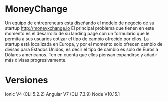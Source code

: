 # MoneyChange
Un equipo de entrepreneurs está diseñando el modelo de negocio de su startup http://moneyxchange.io El principal problema que tienen en este momento es el desarrollo de su landing page con un formulario que le permita a sus usuarios cotizar el tipo de cambio ofrecido por ellos. La startup está localizada en Europa, y por el momento solo ofrecen cambio de divisas para Estados Unidos, es decir el tipo de cambio es solo de Euros a Dólares americanos. Ten en cuenta que ellos piensan expandirse y añadir más divisas progresivamente.

# Versiones

Ionic V4 (CLI 5.2.2)
Angular V7 (CLI 7.3.9)
Node V10.15.1
